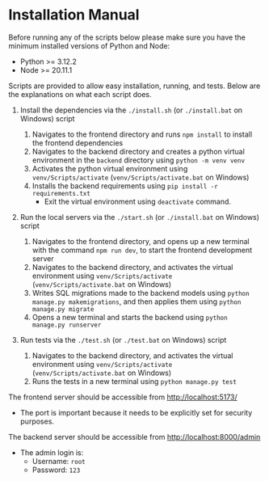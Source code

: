 # Installation Manual

Before running any of the scripts below please make sure you have the minimum installed versions of Python and Node:

- Python >= 3.12.2
- Node >= 20.11.1

Scripts are provided to allow easy installation, running, and tests. Below are the explanations on what each script does.

1. Install the dependencies via the `./install.sh` (or `./install.bat` on Windows) script

    1. Navigates to the frontend directory and runs `npm install` to install the frontend dependencies
    2. Navigates to the backend directory and creates a python virtual environment in the `backend` directory using `python -m venv venv`
    3. Activates the python virtual environment using `venv/Scripts/activate` (`venv/Scripts/activate.bat` on Windows)
    4. Installs the backend requirements using `pip install -r requirements.txt`
        - Exit the virtual environment using `deactivate` command.

2. Run the local servers via the `./start.sh` (or `./install.bat` on Windows) script

    1. Navigates to the frontend directory, and opens up a new terminal with the command `npm run dev`, to start the frontend development server
    2. Navigates to the backend directory, and activates the virtual environment using `venv/Scripts/activate` (`venv/Scripts/activate.bat` on Windows)
    3. Writes SQL migrations made to the backend models using `python manage.py makemigrations`, and then applies them using `python manage.py migrate`
    4. Opens a new terminal and starts the backend using `python manage.py runserver`

3. Run tests via the `./test.sh` (or `./test.bat` on Windows) script
   1. Navigates to the backend directory, and activates the virtual environment using `venv/Scripts/activate` (`venv/Scripts/activate.bat` on Windows)
   2. Runs the tests in a new terminal using `python manage.py test`

The frontend server should be accessible from [http://localhost:5173/](http://localhost:5173/)

- The port is important because it needs to be explicitly set for security purposes.

The backend server should be accessible from [http://localhost:8000/admin](http://localhost:8000/admin)

- The admin login is:
  - Username: `root`
  - Password: `123`

